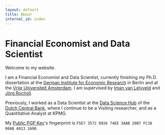 ```yaml
---
layout: default
title: About
internal_id: index
---
```


# Financial Economist and Data Scientist

Welcome to my website.

I am a Financial Economist and Data Scientist, currently finishing my Ph.D. dissertation at the <a href="https://www.diw.de/en">German Institute for Economic Research</a> in Berlin and at the <a href="https://vu.nl/en/about-vu/faculties/school-of-business-and-economics/departments/finance">Vrije Universiteit Amsterdam</a>.
I am supervised by <a href="https://imanvanlelyveld.com" rel="noopener">Iman van Lelyveld</a> and <a href="https://esmt.berlin/faculty-research/person/jorg-rocholl" rel="noopener">Jörg Rocholl</a>.

Previously, I worked as a Data Scientist at the <a href="https://www.dnb.nl/en/research/data-science-hub/">Data Science Hub</a> of the <a href="https://www.dnb.nl/en/">Dutch Central Bank</a>, where I continue to be a Visiting researcher, and as a Quantitative Analyst at KPMG.

My <a href="{{ site.baseurl }}/assets/files/pgp/public.key" target="_blank">Public PGP Key</a>'s fingerprint is `F5E7 3572 0926 74EE 3AAB 29B7 FC38 00AB A913 2A90`.


